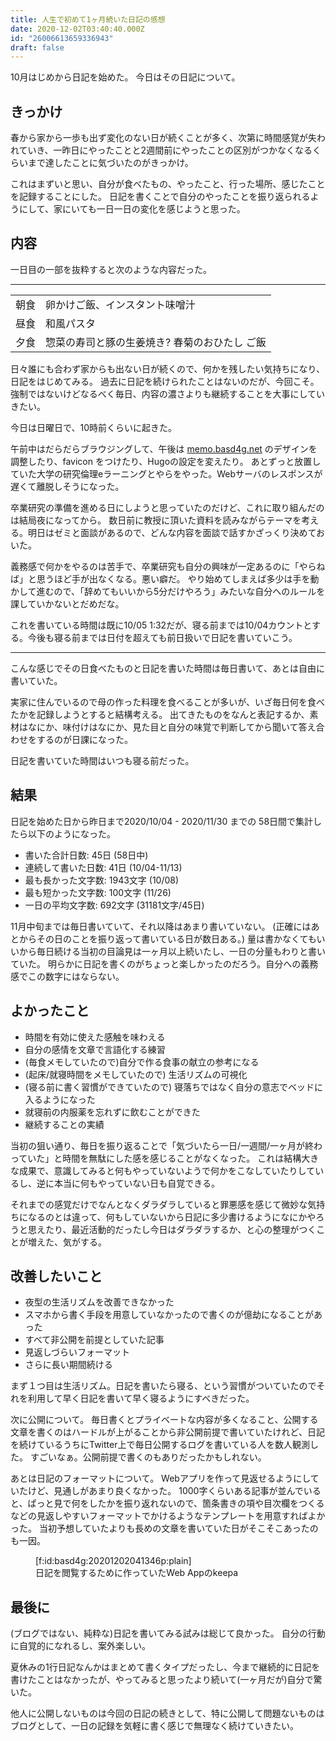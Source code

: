 ```yaml
---
title: 人生で初めて1ヶ月続いた日記の感想
date: 2020-12-02T03:40:40.000Z
id: "26006613659336943"
draft: false
---
```

10月はじめから日記を始めた。
今日はその日記について。

## きっかけ

春から家から一歩も出ず変化のない日が続くことが多く、次第に時間感覚が失われていき、一昨日にやったことと2週間前にやったことの区別がつかなくなるくらいまで達したことに気づいたのがきっかけ。

これはまずいと思い、自分が食べたもの、やったこと、行った場所、感じたことを記録することにした。
日記を書くことで自分のやったことを振り返られるようにして、家にいても一日一日の変化を感じようと思った。

## 内容

一日目の一部を抜粋すると次のような内容だった。

---

| | |
|----|:----|
| 朝食 | 卵かけご飯、インスタント味噌汁 |
| 昼食 | 和風パスタ |
| 夕食 | 惣菜の寿司と豚の生姜焼き? 春菊のおひたし ご飯 |

日々誰にも合わず家からも出ない日が続くので、何かを残したい気持ちになり、日記をはじめてみる。
過去に日記を続けられたことはないのだが、今回こそ。強制ではないけどなるべく毎日、内容の濃さよりも継続することを大事にしていきたい。

今日は日曜日で、10時前くらいに起きた。

午前中はだらだらブラウジングして、午後は [memo.basd4g.net](https://memo.basd4g.net) のデザインを調整したり、favicon をつけたり、Hugoの設定を変えたり。
あとずっと放置していた大学の研究倫理eラーニングとやらをやった。Webサーバのレスポンスが遅くて離脱しそうになった。

卒業研究の準備を進める日にしようと思っていたのだけど、これに取り組んだのは結局夜になってから。
数日前に教授に頂いた資料を読みながらテーマを考える。明日はゼミと面談があるので、どんな内容を面談で話すかざっくり決めておいた。

義務感で何かをやるのは苦手で、卒業研究も自分の興味が一定あるのに「やらねば」と思うほど手が出なくなる。悪い癖だ。
やり始めてしまえば多少は手を動かして進むので、「辞めてもいいから5分だけやろう」みたいな自分へのルールを課していかないとだめだな。

これを書いている時間は既に10/05 1:32だが、寝る前までは10/04カウントとする。今後も寝る前までは日付を超えても前日扱いで日記を書いていこう。

---

こんな感じでその日食べたものと日記を書いた時間は毎日書いて、あとは自由に書いていた。

実家に住んでいるので母の作った料理を食べることが多いが、いざ毎日何を食べたかを記録しようとすると結構考える。
出てきたものをなんと表記するか、素材はなにか、味付けはなにか、見た目と自分の味覚で判断してから聞いて答え合わせをするのが日課になった。

日記を書いていた時間はいつも寝る前だった。

## 結果

日記を始めた日から昨日まで2020/10/04 - 2020/11/30 までの 58日間で集計したら以下のようになった。

- 書いた合計日数: 45日 (58日中)
- 連続して書いた日数: 41日 (10/04-11/13)
- 最も長かった文字数: 1943文字 (10/08)
- 最も短かった文字数: 100文字 (11/26)
- 一日の平均文字数: 692文字 (31181文字/45日)

11月中旬までは毎日書いていて、それ以降はあまり書いていない。 (正確にはあとからその日のことを振り返って書いている日が数日ある。)
量は書かなくてもいいから毎日続ける当初の目論見は一ヶ月以上続いたし、一日の分量もわりと書いていた。
明らかに日記を書くのがちょっと楽しかったのだろう。自分への義務感でこの数字にはならない。

## よかったこと

- 時間を有効に使えた感触を味わえる
- 自分の感情を文章で言語化する練習
- (毎食メモしていたので)自分で作る食事の献立の参考になる
- (起床/就寝時間をメモしていたので) 生活リズムの可視化
- (寝る前に書く習慣ができていたので) 寝落ちではなく自分の意志でベッドに入るようになった
- 就寝前の内服薬を忘れずに飲むことができた
- 継続することの実績

当初の狙い通り、毎日を振り返ることで「気づいたら一日/一週間/一ヶ月が終わっていた」と時間を無駄にした感を感じることがなくなった。
これは結構大きな成果で、意識してみると何もやっていないようで何かをこなしていたりしているし、逆に本当に何もやっていない日も自覚できる。

それまでの感覚だけでなんとなくダラダラしていると罪悪感を感じて微妙な気持ちになるのとは違って、何もしていないから日記に多少書けるようになにかやろうと思えたり、最近活動的だったし今日はダラダラするか、と心の整理がつくことが増えた、気がする。

## 改善したいこと

- 夜型の生活リズムを改善できなかった
- スマホから書く手段を用意していなかったので書くのが億劫になることがあった
- すべて非公開を前提としていた記事
- 見返しづらいフォーマット
- さらに長い期間続ける

まず１つ目は生活リズム。日記を書いたら寝る、という習慣がついていたのでそれを利用して早く日記を書いて早く寝るようにすべきだった。

次に公開について。
毎日書くとプライベートな内容が多くなること、公開する文章を書くのはハードルが上がることから非公開前提で書いていたけれど、日記を続けているうちにTwitter上で毎日公開するログを書いている人を数人観測した。
すごいなぁ。公開前提で書くのもありだったかもしれない。

あとは日記のフォーマットについて。
Webアプリを作って見返せるようにしていたけど、見通しがあまり良くなかった。
1000字くらいある記事が並んでいると、ぱっと見で何をしたかを振り返れないので、箇条書きの項や目次欄をつくるなどの見返しやすいフォーマットでかけるようなテンプレートを用意すればよかった。
当初予想していたよりも長めの文章を書いていた日がそこそこあったのも一因。

<figure class="figure-image figure-image-fotolife" title="日記を閲覧するために作っていたWeb Appのkeepa">[f:id:basd4g:20201202041346p:plain]<figcaption>日記を閲覧するために作っていたWeb Appのkeepa</figcaption></figure>

## 最後に

(ブログではない、純粋な)日記を書いてみる試みは総じて良かった。
自分の行動に自覚的になれるし、案外楽しい。

夏休みの1行日記なんかはまとめて書くタイプだったし、今まで継続的に日記を書けたことはなかったが、やってみると思ったより続いて(一ヶ月だが)自分で驚いた。

他人に公開しないものは今回の日記の続きとして、特に公開して問題ないものはブログとして、一日の記録を気軽に書く感じで無理なく続けていきたい。
